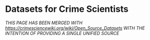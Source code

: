 # Datasets for Crime Scientists

*THIS PAGE HAS BEEN MERGED WITH https://crimesciencewiki.org/wiki/Open_Source_Datasets WITH THE INTENTION OF PROVIDING A SINGLE UNIFIED SOURCE*
